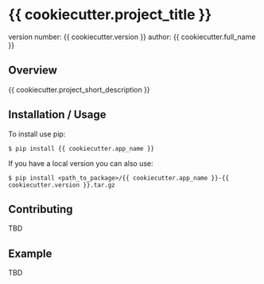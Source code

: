 {{ cookiecutter.project_title }}
===============================

version number: {{ cookiecutter.version }}
author: {{ cookiecutter.full_name }}

Overview
--------

{{ cookiecutter.project_short_description }}

Installation / Usage
--------------------

To install use pip:

    $ pip install {{ cookiecutter.app_name }}

If you have a local version you can also use:

    $ pip install <path_to_package>/{{ cookiecutter.app_name }}-{{ cookiecutter.version }}.tar.gz

Contributing
------------

TBD

Example
-------

TBD
